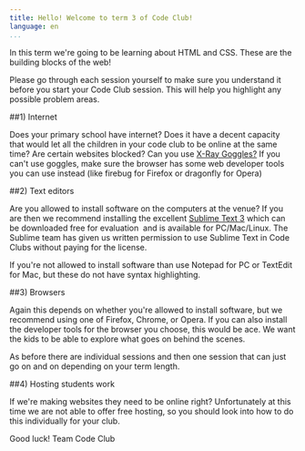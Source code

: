 ```yaml
---
title: Hello! Welcome to term 3 of Code Club!
language: en
...
```


In this term we're going to be learning about HTML and CSS. These are the building blocks of the web!

Please go through each session yourself to make sure you understand it before you start your Code Club session. This will help you highlight any possible problem areas.


##1) Internet

Does your primary school have internet? Does it have a decent capacity that would let all the children in your code club to be online at the same time? Are certain websites blocked? Can you use [X-Ray Goggles?](http://goggles.webmaker.org/) If you can't use goggles, make sure the browser has some web developer tools you can use instead (like firebug for Firefox or dragonfly for Opera)



##2) Text editors

Are you allowed to install software on the computers at the venue? If you are then we recommend installing the excellent [Sublime Text 3](http://www.sublimetext.com/3) which can be downloaded free for evaluation  and is available for PC/Mac/Linux. The Sublime team has given us written permission to use Sublime Text in Code Clubs without paying for the license. 

If you're not allowed to install software than use Notepad for PC or TextEdit for Mac, but these do not have syntax highlighting. 



##3) Browsers

Again this depends on whether you're allowed to install software, but we recommend using one of Firefox, Chrome, or Opera. If you can also install the developer tools for the browser you choose, this would be ace. We want the kids to be able to explore what goes on behind the scenes.

As before there are individual sessions and then one session that can just go on and on depending on your term length. 



##4) Hosting students work

If we're making websites they need to be online right? Unfortunately at this time we are not able to offer free hosting, so you should look into how to do this individually for your club. 


Good luck!
Team Code Club
